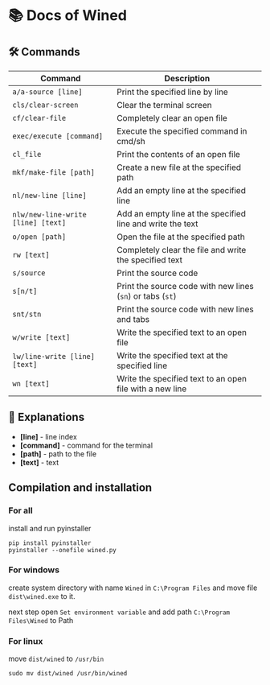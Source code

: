 # 📚 Docs of Wined

## 🛠️ Commands

| Command                            | Description                                                    |
|------------------------------------|----------------------------------------------------------------|
| `a/a-source [line]`                | Print the specified line by line                              |
| `cls/clear-screen`                 | Clear the terminal screen                                      |
| `cf/clear-file`                    | Completely clear an open file                                  |
| `exec/execute [command]`           | Execute the specified command in cmd/sh                        |
| `cl_file`                          | Print the contents of an open file                             |
| `mkf/make-file [path]`             | Create a new file at the specified path                       |
| `nl/new-line [line]`               | Add an empty line at the specified line                       |
| `nlw/new-line-write [line] [text]` | Add an empty line at the specified line and write the text    |
| `o/open [path]`                    | Open the file at the specified path                           |
| `rw [text]`                        | Completely clear the file and write the specified text        |
| `s/source`                         | Print the source code                                         |
| `s[n/t]`                           | Print the source code with new lines (`sn`) or tabs (`st`)   |
| `snt/stn`                          | Print the source code with new lines and tabs                |
| `w/write [text]`                   | Write the specified text to an open file                      |
| `lw/line-write [line] [text]`      | Write the specified text at the specified line                |
| `wn [text]`                        | Write the specified text to an open file with a new line     |

## 📖 Explanations

- **[line]** - line index
- **[command]** - command for the terminal
- **[path]** - path to the file
- **[text]** - text

## Compilation and installation

### For all
install and run pyinstaller
```shell
pip install pyinstaller
pyinstaller --onefile wined.py
```

### For windows 
create system directory with name `Wined` in `C:\Program Files` 
and move file `dist\wined.exe` to it.

next step open `Set environment variable` and add path `C:\Program Files\Wined` to Path

### For linux
move `dist/wined` to `/usr/bin`
```shell
sudo mv dist/wined /usr/bin/wined
```